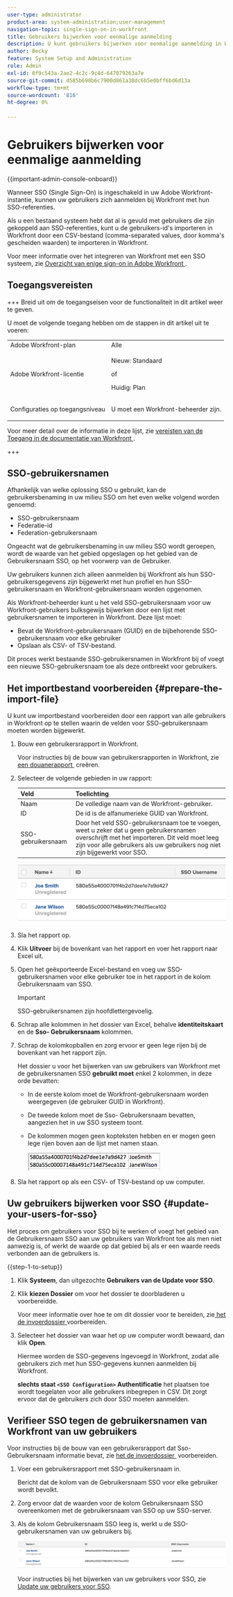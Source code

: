 ```yaml
---
user-type: administrator
product-area: system-administration;user-management
navigation-topic: single-sign-on-in-workfront
title: Gebruikers bijwerken voor eenmalige aanmelding
description: U kunt gebruikers bijwerken voor eenmalige aanmelding in Workfront.
author: Becky
feature: System Setup and Administration
role: Admin
exl-id: 0f9c543a-2ae2-4c2c-9c4d-647079263a7e
source-git-commit: d585b698b6c7900d861a30dc6b5e0bff6bd6d13a
workflow-type: tm+mt
source-wordcount: '816'
ht-degree: 0%

---
```


# Gebruikers bijwerken voor eenmalige aanmelding

<!-- Audited: 1/2024 -->

{{important-admin-console-onboard}}

Wanneer SSO (Single Sign-On) is ingeschakeld in uw Adobe Workfront-instantie, kunnen uw gebruikers zich aanmelden bij Workfront met hun SSO-referenties.

Als u een bestaand systeem hebt dat al is gevuld met gebruikers die zijn gekoppeld aan SSO-referenties, kunt u de gebruikers-id&#39;s importeren in Workfront door een CSV-bestand (comma-separated values, door komma&#39;s gescheiden waarden) te importeren in Workfront.

Voor meer informatie over het integreren van Workfront met een SSO systeem, zie [&#x200B; Overzicht van enige sign-on in Adobe Workfront &#x200B;](../../../administration-and-setup/add-users/single-sign-on/sso-in-workfront.md).


## Toegangsvereisten

+++ Breid uit om de toegangseisen voor de functionaliteit in dit artikel weer te geven.

U moet de volgende toegang hebben om de stappen in dit artikel uit te voeren:

<table style="table-layout:auto"> 
 <col> 
 <col> 
 <tbody> 
  <tr> 
   <td role="rowheader">Adobe Workfront-plan</td> 
   <td>Alle</td> 
  </tr> 
  <tr> 
   <td role="rowheader">Adobe Workfront-licentie</td> 
   <td><p>Nieuw: Standaard</p><p>of</p><p>Huidig: Plan</p></td> 
  </tr> 
  <tr> 
   <td role="rowheader">Configuraties op toegangsniveau</td> 
   <td> <p>U moet een Workfront-beheerder zijn.</p>  </td> 
  </tr> 
 </tbody> 
</table>

Voor meer detail over de informatie in deze lijst, zie [&#x200B; vereisten van de Toegang in de documentatie van Workfront &#x200B;](/help/quicksilver/administration-and-setup/add-users/access-levels-and-object-permissions/access-level-requirements-in-documentation.md).

+++

## SSO-gebruikersnamen

Afhankelijk van welke oplossing SSO u gebruikt, kan de gebruikersbenaming in uw milieu SSO om het even welke volgend worden genoemd:

* SSO-gebruikersnaam
* Federatie-id
* Federation-gebruikersnaam

Ongeacht wat de gebruikersbenaming in uw milieu SSO wordt geroepen, wordt de waarde van het gebied opgeslagen op het gebied van de Gebruikersnaam SSO, op het voorwerp van de Gebruiker.

Uw gebruikers kunnen zich alleen aanmelden bij Workfront als hun SSO-gebruikersgegevens zijn bijgewerkt met hun profiel en hun SSO-gebruikersnaam en Workfront-gebruikersnaam worden opgenomen.

Als Workfront-beheerder kunt u het veld SSO-gebruikersnaam voor uw Workfront-gebruikers bulksgewijs bijwerken door een lijst met gebruikersnamen te importeren in Workfront. Deze lijst moet:

* Bevat de Workfront-gebruikersnaam (GUID) en de bijbehorende SSO-gebruikersnaam voor elke gebruiker
* Opslaan als CSV- of TSV-bestand.

Dit proces werkt bestaande SSO-gebruikersnamen in Workfront bij of voegt een nieuwe SSO-gebruikersnaam toe als deze ontbreekt voor gebruikers.

## Het importbestand voorbereiden {#prepare-the-import-file}

U kunt uw importbestand voorbereiden door een rapport van alle gebruikers in Workfront op te stellen waarin de velden voor SSO-gebruikersnaam moeten worden bijgewerkt.

1. Bouw een gebruikersrapport in Workfront.

   Voor instructies bij de bouw van gebruikersrapporten in Workfront, zie [&#x200B; een douanerapport &#x200B;](../../../reports-and-dashboards/reports/creating-and-managing-reports/create-custom-report.md) creëren.

1. Selecteer de volgende gebieden in uw rapport:

   | Veld | Toelichting |
   |---|---|
   | Naam | De volledige naam van de Workfront-gebruiker. |
   | ID | De id is de alfanumerieke GUID van Workfront. |
   | SSO-gebruikersnaam | Door het veld SSO-gebruikersnaam toe te voegen, weet u zeker dat u geen gebruikersnamen overschrijft met het importeren. Dit veld moet leeg zijn voor alle gebruikers als uw gebruikers nog niet zijn bijgewerkt voor SSO. |

   ![&#x200B; Gebruikers met gebruikersbenaming SSO maar geen toegang &#x200B;](assets/users-with-sso-username-and-no-sso-access-only-field.png)

1. Sla het rapport op.
1. Klik **Uitvoer** bij de bovenkant van het rapport en voer het rapport naar Excel uit.
1. Open het geëxporteerde Excel-bestand en voeg uw SSO-gebruikersnamen voor elke gebruiker toe in het rapport in de kolom Gebruikersnaam van SSO.

   >[!IMPORTANT]
   >
   >SSO-gebruikersnamen zijn hoofdlettergevoelig.

1. Schrap alle kolommen in het dossier van Excel, behalve **identiteitskaart** en de **Sso- Gebruikersnaam** kolommen.

1. Schrap de kolomkopballen en zorg ervoor er geen lege rijen bij de bovenkant van het rapport zijn.

   Het dossier u voor het bijwerken van uw gebruikers van Workfront met de gebruikersnamen SSO **gebruikt moet** enkel 2 kolommen, in deze orde bevatten:

   * In de eerste kolom moet de Workfront-gebruikersnaam worden weergegeven (de gebruiker GUID in Workfront).
   * De tweede kolom moet de Sso- Gebruikersnaam bevatten, aangezien het in uw SSO systeem toont.
   * De kolommen mogen geen kopteksten hebben en er mogen geen lege rijen boven aan de lijst met namen staan.

     ![&#x200B; de gebruikers CSV van de Update &#x200B;](assets/update-users-for-sso-csv-file-for-import.png)

1. Sla het rapport op als een CSV- of TSV-bestand op uw computer.

## Uw gebruikers bijwerken voor SSO {#update-your-users-for-sso}

Het proces om gebruikers voor SSO bij te werken of voegt het gebied van de Gebruikersnaam SSO aan uw gebruikers van Workfront toe als men niet aanwezig is, of werkt de waarde op dat gebied bij als er een waarde reeds verbonden aan de gebruikers is.

{{step-1-to-setup}}

1. Klik **Systeem**, dan uitgezochte **Gebruikers van de Update voor SSO**.

1. Klik **kiezen Dossier** om voor het dossier te doorbladeren u voorbereidde.

   Voor meer informatie over hoe te om dit dossier voor te bereiden, zie [&#x200B; het de invoerdossier &#x200B;](#prepare-the-import-file) voorbereiden.

1. Selecteer het dossier van waar het op uw computer wordt bewaard, dan klik **Open**.

   Hiermee worden de SSO-gegevens ingevoegd in Workfront, zodat alle gebruikers zich met hun SSO-gegevens kunnen aanmelden bij Workfront.

   **slechts staat `<SSO Configuration>` Authentificatie** het plaatsen toe wordt toegelaten voor alle gebruikers inbegrepen in CSV. Dit zorgt ervoor dat de gebruikers zich door SSO moeten aanmelden.

## Verifieer SSO tegen de gebruikersnamen van Workfront van uw gebruikers

Voor instructies bij de bouw van een gebruikersrapport dat Sso- Gebruikersnaam informatie bevat, zie [&#x200B; het de invoerdossier &#x200B;](#prepare-the-import-file) voorbereiden.

1. Voer een gebruikersrapport met SSO-gebruikersnaam in.

   Bericht dat de kolom van de Gebruikersnaam SSO voor elke gebruiker wordt bevolkt.

1. Zorg ervoor dat de waarden voor de kolom Gebruikersnaam SSO overeenkomen met de gebruikersnaam van SSO op uw SSO-server.
1. Als de kolom Gebruikersnaam SSO leeg is, werkt u de SSO-gebruikersnamen van uw gebruikers bij.

   ![&#x200B; Gebruikers met gebied SSO &#x200B;](assets/users-with-sso-field-updated.png)

   Voor instructies bij het bijwerken van uw gebruikers voor SSO, zie [&#x200B; Update uw gebruikers voor SSO &#x200B;](#update-your-users-for-sso).
